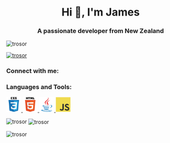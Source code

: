 <h1 align="center">Hi 👋, I'm James</h1>
<h3 align="center">A passionate developer from New Zealand</h3>

<p align="left"> <img src="https://komarev.com/ghpvc/?username=trosor&label=Profile%20views&color=0e75b6&style=flat" alt="trosor" /> </p>

<p align="left"> <a href="https://github.com/ryo-ma/github-profile-trophy"><img src="https://github-profile-trophy.vercel.app/?username=trosor" alt="trosor" /></a> </p>

<h3 align="left">Connect with me:</h3>
<p align="left">
</p>

<h3 align="left">Languages and Tools:</h3>
<p align="left"> <a href="https://www.w3schools.com/css/" target="_blank" rel="noreferrer"> <img src="https://raw.githubusercontent.com/devicons/devicon/master/icons/css3/css3-original-wordmark.svg" alt="css3" width="40" height="40"/> </a> <a href="https://www.w3.org/html/" target="_blank" rel="noreferrer"> <img src="https://raw.githubusercontent.com/devicons/devicon/master/icons/html5/html5-original-wordmark.svg" alt="html5" width="40" height="40"/> </a> <a href="https://www.java.com" target="_blank" rel="noreferrer"> <img src="https://raw.githubusercontent.com/devicons/devicon/master/icons/java/java-original.svg" alt="java" width="40" height="40"/> </a> <a href="https://developer.mozilla.org/en-US/docs/Web/JavaScript" target="_blank" rel="noreferrer"> <img src="https://raw.githubusercontent.com/devicons/devicon/master/icons/javascript/javascript-original.svg" alt="javascript" width="40" height="40"/> </a> </p>

<p><img align="left" src="https://github-readme-stats.vercel.app/api/top-langs?username=trosor&show_icons=true&locale=en&layout=compact" alt="trosor" /></p>

<p>&nbsp;<img align="center" src="https://github-readme-stats.vercel.app/api?username=trosor&show_icons=true&locale=en" alt="trosor" /></p>

<p><img align="center" src="https://github-readme-streak-stats.herokuapp.com/?user=trosor&" alt="trosor" /></p>
